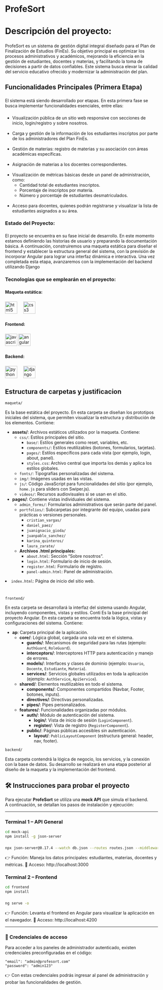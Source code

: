 ﻿# ProfeSort
<h1 align="left">Descripción del proyecto:</h1>

###

<p align="left">ProfeSort es un sistema de gestión digital integral diseñado para el Plan de Finalización de Estudios (FinEs). Su objetivo principal es optimizar los procesos administrativos y académicos, mejorando la eficiencia en la gestión de estudiantes, docentes y materias, y facilitando la toma de decisiones a partir de datos confiables. Este sistema busca elevar la calidad del servicio educativo ofrecido y modernizar la administración del plan.</p>

###

<h2 align="left">Funcionalidades Principales (Primera Etapa)</h2>

###

<p align="left">El sistema está siendo desarrollado por etapas. En esta primera fase se busca implementar funcionalidades esenciales, entre ellas:</p>

###

<ul align="left">
  <li>Visualización pública de un sitio web responsive con secciones de inicio, login/registro y sobre nosotros.</li><br>
  <li>Carga y gestión de la información de los estudiantes inscriptos por parte de los administradores del Plan FinEs.</li><br>
  <li>Gestión de materias: registro de materias y su asociación con áreas académicas específicas.</li><br>
  <li>Asignación de materias a los docentes correspondientes.</li><br>
  <li>Visualización de métricas básicas desde un panel de administración, como:
    <ul>
      <li>Cantidad total de estudiantes inscriptos.</li>
      <li>Porcentaje de inscriptos por materia.</li>
      <li>Número y porcentaje de estudiantes desmatriculados.</li>
    </ul>
  </li><br>
  <li>Acceso para docentes, quienes podrán registrarse y visualizar la lista de estudiantes asignados a su área.</li>
</ul>

###

<h3 align="left">Estado del Proyecto:</h3>

###

<p align="left">El proyecto se encuentra en su fase inicial de desarrollo. En este momento estamos definiendo las historias de usuario y preparando la documentación básica. A continuación, construiremos una maqueta estática para diseñar el frontend y establecer la estructura general del sistema, con la previsión de incorporar Angular para lograr una interfaz dinámica e interactiva. Una vez completada esta etapa, avanzaremos con la implementación del backend utilizando Django</p>

###

###

<h3 align="left">Tecnologías que se emplearán en el proyecto:</h3>

###

<h4 align="left">Maqueta estática:</h4>

###

<div align="left">
  <img src="https://cdn.jsdelivr.net/gh/devicons/devicon/icons/html5/html5-original.svg" height="40" alt="html5 logo"  />
  <img width="12" />
  <img src="https://cdn.jsdelivr.net/gh/devicons/devicon/icons/css3/css3-original.svg" height="40" alt="css3 logo"  />
</div>

###

<h4 align="left">Frontend:</h4>

###

<div align="left">
  <img src="https://cdn.jsdelivr.net/gh/devicons/devicon/icons/javascript/javascript-original.svg" height="40" alt="javascript logo"/>
  <img src="https://cdn.jsdelivr.net/gh/devicons/devicon/icons/angularjs/angularjs-original.svg" height="40" alt="angularjs logo"  />
</div>

###

<h4 align="left">Backend:</h4>

###

<div align="left">
  <img src="https://cdn.jsdelivr.net/gh/devicons/devicon/icons/python/python-original.svg" height="40" alt="python logo"  />
  <img width="12" />
  <img src="https://cdn.jsdelivr.net/gh/devicons/devicon/icons/django/django-plain.svg" height="40" alt="django logo"  />
</div>

###


###

<h2 align="left">Estructura de carpetas y justificacion</h2>

````bash
maqueta/
````
<p>

<p>Es la base estática del proyecto. En esta carpeta se diseñan los prototipos iniciales del sistema, que permiten visualizar la estructura y distribución de los elementos. Contiene:<ul> <li><b>assets/</b>: Archivos estáticos utilizados por la maqueta. Contiene: <ul> <li><code>css/</code>: Estilos principales del sitio. <ul> <li><code>base/</code>: Estilos generales como reset, variables, etc.</li> <li><code>components/</code>: Estilos reutilizables (botones, formularios, tarjetas).</li> <li><code>pages/</code>: Estilos específicos para cada vista (por ejemplo, login, about, panel).</li> <li><code>styles.css</code>: Archivo central que importa los demás y aplica los estilos globales.</li> </ul> </li> <li><code>fonts/</code>: Tipografías personalizadas del sistema.</li> <li><code>img/</code>: Imágenes usadas en las vistas.</li> <li><code>js/</code>: Código JavaScript para funcionalidades del sitio (por ejemplo, <code>home.js</code> para sliders con Swiper.js).</li> <li><code>videos/</code>: Recursos audiovisuales si se usan en el sitio.</li> </ul> </li> <li><b>pages/</b>: Contiene vistas individuales del sistema. <ul> <li><code>admin_forms/</code>: Formularios administrativos que serán parte del panel.</li> <li><code>portfolios/</code>: Subcarpetas por integrante del equipo, usadas para prácticas o versiones personales. <ul> <li><code>cristian_vargas/</code></li> <li><code>daniel_paez/</code></li> <li><code>juanignacio_gioda/</code></li> <li><code>juanpablo_sanchez/</code></li> <li><code>karina_quinteros/</code></li> <li><code>laura_zarate/</code></li> </ul> </li> <li><b>Archivos .html principales:</b> <ul> <li><code>about.html</code>: Sección “Sobre nosotros”.</li> <li><code>login.html</code>: Formulario de inicio de sesión.</li> <li><code>register.html</code>: Formulario de registro.</li> <li><code>panel-admin.html</code>: Panel de administración.</li> </ul> </li> </ul> </li> </ul>
<li><code>index.html</code>: Página de inicio del sitio web.</li> 

````bash


frontend/
````

<p> En esta carpeta se desarrollará la interfaz del sistema usando Angular, incluyendo componentes, vistas y estilos. Conti
Es la base principal del proyecto Angular. En esta carpeta se encuentra toda la lógica, vistas y configuraciones del sistema. Contiene:

- **ap**: Carpeta principal de la aplicación.
  - **core/**: Lógica global, cargada una sola vez en el sistema.
    - **guards/**: Mecanismos de seguridad para las rutas (ejemplo: `AuthGuard`, `RoleGuard`).
    - **interceptors/**: Interceptores HTTP para autenticación y manejo de errores.
    - **models/**: Interfaces y clases de dominio (ejemplo: `Usuario`, `Docente`, `Estudiante`, `Materia`).
    - **services/**: Servicios globales utilizados en toda la aplicación (ejemplo: `AuthService`, `ApiService`).
  - **shared/**: Elementos reutilizables en todo el sistema.
    - **components/**: Componentes compartidos (Navbar, Footer, botones, inputs).
    - **directives/**: Directivas personalizadas.
    - **pipes/**: Pipes personalizados.
  - **features/**: Funcionalidades organizadas por módulos.
    - **auth/**: Módulo de autenticación del sistema.
      - **login/**: Vista de inicio de sesión (`LoginComponent`).
      - **register/**: Vista de registro (`RegisterComponent`).
    - **public/**: Páginas públicas accesibles sin autenticación.
      - **layout/**: `PublicLayoutComponent` (estructura general: header, nav, footer).




````bash
backend/
````
<p> Esta carpeta contendrá la lógica de negocio, los servicios, y la conexión con la base de datos. Su desarrollo se realizará en una etapa posterior al diseño de la maqueta y la implementación del frontend. </p>

###

###

## 🛠️ Instrucciones para probar el proyecto

Para ejecutar **ProfeSort** se utiliza una **mock API** que simula el backend.  
A continuación, se detallan los pasos de instalación y ejecución:

---

### Terminal 1 – API General

```bash
cd mock-api
npm install -g json-server
```
###
```bash
npx json-server@0.17.4 --watch db.json --routes routes.json --middlewares middleware.js --port 3000
```
👉 Función: Maneja los datos principales: estudiantes, materias, docentes y métricas.
🔗 Acceso: http://localhost:3000

### Terminal 2 – Frontend

```bash
cd frontend
npm install
```
###
```bash
ng serve -o
```
👉 Función: Levanta el frontend en Angular para visualizar la aplicación en el navegador.
🔗 Acceso: http://localhost:4200



-------------------
### 🔑 Credenciales de acceso

Para acceder a los paneles de administrador autenticado, existen credenciales preconfiguradas en el código:
```
"email": "admin@profesort.com"
"password": "admin123"
```

👉 Con estas credenciales podrás ingresar al panel de administración y probar las funcionalidades de gestión.




